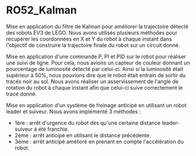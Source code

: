 # RO52_Kalman

Mise en application du filtre de Kalman pour améliorer la trajectoire détecté des robots EV3 de LEGO.
Nous avons utilisés plusieurs méthodes pour récupérer les coordonnées en X et Y du robot à chaque instant dans l'objectif de construire la trajectoire finale du robot sur un circuit donné.

Mise en application d'une commande P, PI et PID sur le robot pour réaliser une suivi de ligne. 
Pour cela, nous avions un capteur de couleur donnant un pourcentage de luminosité détecté par celui-ci. Ainsi si la luminosité était supérieur à 50%, nous pouvions dire que le robot était entrain de sortir du tracés noir au sol. Nous avons réaliser un asservissement de l'angle de rotation du robot à chaque instant afin que celui-ci suive correctement le tracé donné.

Mise en application d'un système de freinage anticipé en utilisant un robot leader et suiveur.
Nous avons implémenté 3 méthodes : 
  - 1ère : arrêt d'urgence du robot dès qu'une certaine distance leader-suiveur à été franchie.
  - 2ème : arrêt anticipé en utilisant le distance précédente.
  - 3ème : arrêt anticipé amélioré en prenant en compte l'accélération du robot.


